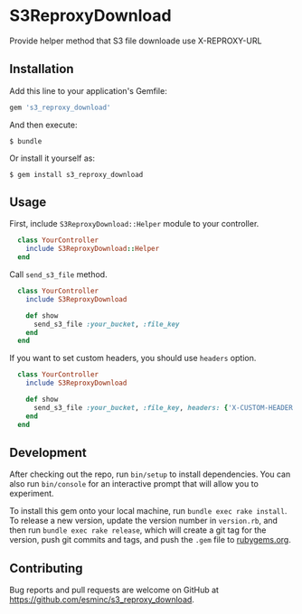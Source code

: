 # S3ReproxyDownload

Provide helper method that S3 file downloade use X-REPROXY-URL

## Installation

Add this line to your application's Gemfile:

```ruby
gem 's3_reproxy_download'
```

And then execute:

    $ bundle

Or install it yourself as:

    $ gem install s3_reproxy_download

## Usage

First, include `S3ReproxyDownload::Helper` module to your controller.

```ruby
  class YourController
    include S3ReproxyDownload::Helper
  end
```

Call `send_s3_file` method.

```ruby
  class YourController
    include S3ReproxyDownload

    def show
      send_s3_file :your_bucket, :file_key
    end
  end
```

If you want to set custom headers, you should use `headers` option.

```ruby
  class YourController
    include S3ReproxyDownload

    def show
      send_s3_file :your_bucket, :file_key, headers: {'X-CUSTOM-HEADER' => 'custom'}
    end
  end
```

## Development

After checking out the repo, run `bin/setup` to install dependencies. You can also run `bin/console` for an interactive prompt that will allow you to experiment.

To install this gem onto your local machine, run `bundle exec rake install`. To release a new version, update the version number in `version.rb`, and then run `bundle exec rake release`, which will create a git tag for the version, push git commits and tags, and push the `.gem` file to [rubygems.org](https://rubygems.org).

## Contributing

Bug reports and pull requests are welcome on GitHub at https://github.com/esminc/s3_reproxy_download.
